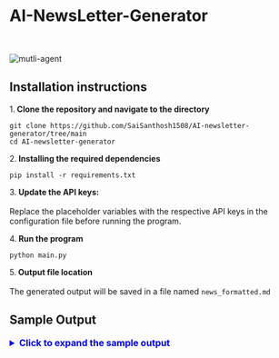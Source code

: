 # AI-NewsLetter-Generator
<br>

![mutli-agent](https://github.com/user-attachments/assets/43cfdae9-436d-49a2-9cd3-81a06eaeeb86)

## Installation instructions

1.<b> Clone the repository and navigate to the directory</b>
```
git clone https://github.com/SaiSanthosh1508/AI-newsletter-generator/tree/main 
cd AI-newsletter-generator
```

2.<b> Installing the required dependencies</b>
```
pip install -r requirements.txt
```

3.<b> Update the API keys:</b><br><br>
Replace the placeholder variables with the respective API keys in the configuration file before running the program.

4.<b> Run the program</b>
```
python main.py
```

5.<b> Output file location</b><br><br>
The generated output will be saved in a file named `news_formatted.md`

## Sample Output

<details>
  <summary style="color:blue; font-size:16px; font-weight:bold; cursor:pointer;">
    Click to expand the sample output
  </summary>

### 📰 AI Daily Digest - 24/09/2024

#### 1. **Meta Urges California Attorney General to Stop OpenAI From Becoming For-Profit**
   - 📅 **Date**: 20/09/2024
   - 📝 **Summary**: Meta has urged the California Attorney General to stop OpenAI from becoming a for-profit company, citing concerns over the potential impact on the AI industry. This move is seen as a strategic attempt by Meta to maintain its competitive edge in the AI market. The company believes that OpenAI's transition to a for-profit entity could lead to unfair advantages and undermine the integrity of the AI industry. Meta's concerns are centered around the potential for OpenAI to prioritize profits over responsible AI development and deployment. The California Attorney General's decision on this matter is eagerly anticipated, as it could have far-reaching implications for the AI industry. The development of AI is a rapidly evolving field, with new advancements and innovations emerging regularly. As such, it is essential for companies like Meta and OpenAI to prioritize responsible AI development and ensure that their actions align with the greater good. 
   - 🔗 **Source**: https://www.wsj.com/tech/ai
   - 🏷️ **Category**: AI Ethics
   - 📝 **Key Insights**: This article highlights the growing concerns over the commercialization of AI and the need for regulatory oversight to ensure that AI development prioritizes societal benefits over profits.

---

#### 2. **Amazon Bedrock gains new AI models, tools, and features**
   - 📅 **Date**: 18/09/2024
   - 📝 **Summary**: Amazon Web Services (AWS) has announced improvements to its fully managed generative AI service, Bedrock, including new AI models, tools, and features. These enhancements aim to simplify the development and deployment of AI applications, making it more accessible to businesses and developers. The updated Bedrock service includes advanced natural language processing capabilities, improved computer vision, and enhanced support for edge devices. With these new features, AWS is poised to further solidify its position as a leading provider of cloud-based AI services. The integration of Bedrock with other AWS services will enable seamless AI adoption across various industries, driving innovation and efficiency. As AI continues to transform the business landscape, the importance of user-friendly and scalable AI solutions like Bedrock cannot be overstated. 
   - 🔗 **Source**: https://aiweekly.co/
   - 🏷️ **Category**: AI Models
   - 📝 **Key Insights**: This article discusses the latest advancements in Amazon's Bedrock service, highlighting its potential to accelerate AI adoption and drive business innovation through enhanced AI capabilities and user-friendly deployment options.

</details>
<br>



